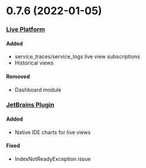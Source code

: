 # 0.7.6 (2022-01-05)

### [Live Platform](https://github.com/sourceplusplus/sourceplusplus)

#### Added
- service_traces/service_logs live view subscriptions
- Historical views

#### Removed
- Dashboard module

### [JetBrains Plugin](https://github.com/sourceplusplus/interface-jetbrains)

#### Added
- Native IDE charts for live views

#### Fixed
- IndexNotReadyException issue
